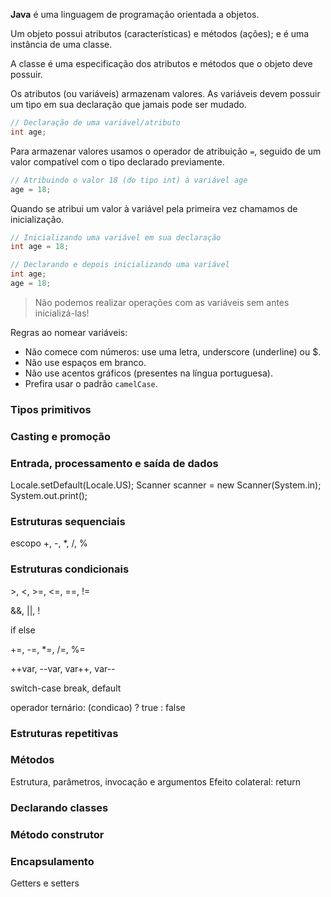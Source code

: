 **Java** é uma linguagem de programação orientada a objetos.

Um objeto possui atributos (características) e métodos (ações); e é uma instância de uma classe.

A classe é uma especificação dos atributos e métodos que o objeto deve possuir.

Os atributos (ou variáveis) armazenam valores. As variáveis devem possuir um tipo em sua declaração que jamais pode ser mudado.
```java
// Declaração de uma variável/atributo
int age;
```
Para armazenar valores usamos o operador de atribuição ```=```, seguido de um valor compatível com o tipo declarado previamente.
```java
// Atribuindo o valor 18 (do tipo int) à variável age
age = 18;
```

Quando se atribui um valor à variável pela primeira vez chamamos de inicialização.
```java
// Inicializando uma variável em sua declaração
int age = 18;
```
```java
// Declarando e depois inicializando uma variável
int age;
age = 18;
```

> Não podemos realizar operações com as variáveis sem antes inicializá-las!

Regras ao nomear variáveis:
- Não comece com números: use uma letra, underscore (underline) ou $.
- Não use espaços em branco.
- Não use acentos gráficos (presentes na língua portuguesa).
- Prefira usar o padrão ```camelCase```.

### Tipos primitivos

### Casting e promoção

### Entrada, processamento e saída de dados
Locale.setDefault(Locale.US);
Scanner scanner = new Scanner(System.in);
System.out.print();

### Estruturas sequenciais
escopo
\+, -, \*, /, %

### Estruturas condicionais
\>, <, >=, <=, ==, !=

&&, ||, !

if else

+=, -=, *=, /=, %=

++var, --var, var++, var--

switch-case break, default

operador ternário: (condicao) ? true : false

### Estruturas repetitivas

### Métodos
Estrutura, parâmetros, invocação e argumentos
Efeito colateral: return

### Declarando classes

### Método construtor

### Encapsulamento
Getters e setters
